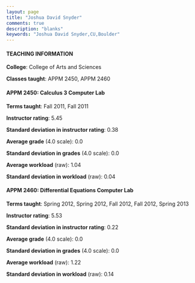 ```yaml
---
layout: page
title: "Joshua David Snyder" 
comments: true
description: "blanks"
keywords: "Joshua David Snyder,CU,Boulder"
---
```

<head>
<script src="https://ajax.googleapis.com/ajax/libs/jquery/2.1.3/jquery.min.js"></script>
<script src="https://dl.dropboxusercontent.com/s/pc42nxpaw1ea4o9/highcharts.js?dl=0"></script>
<!-- <script src="../assets/js/highcharts.js"></script> -->
<style type="text/css">@font-face {
	font-family: "Bebas Neue";
	src: url(https://www.filehosting.org/file/details/544349/BebasNeue Regular.otf) format("opentype");
	}
	h1.Bebas { 
		font-family: "Bebas Neue", Verdana, Tahoma;
	}
</style>
</head>
	   
#### TEACHING INFORMATION

**College**: College of Arts and Sciences

**Classes taught**: APPM 2450, APPM 2460

#### APPM 2450: Calculus 3 Computer Lab

**Terms taught**: Fall 2011, Fall 2011

**Instructor rating**: 5.45

**Standard deviation in instructor rating**: 0.38

**Average grade** (4.0 scale): 0.0

**Standard deviation in grades** (4.0 scale): 0.0

**Average workload** (raw): 1.04

**Standard deviation in workload** (raw): 0.04

#### APPM 2460: Differential Equations Computer Lab

**Terms taught**: Spring 2012, Spring 2012, Fall 2012, Fall 2012, Spring 2013

**Instructor rating**: 5.53

**Standard deviation in instructor rating**: 0.22

**Average grade** (4.0 scale): 0.0

**Standard deviation in grades** (4.0 scale): 0.0

**Average workload** (raw): 1.22

**Standard deviation in workload** (raw): 0.14

